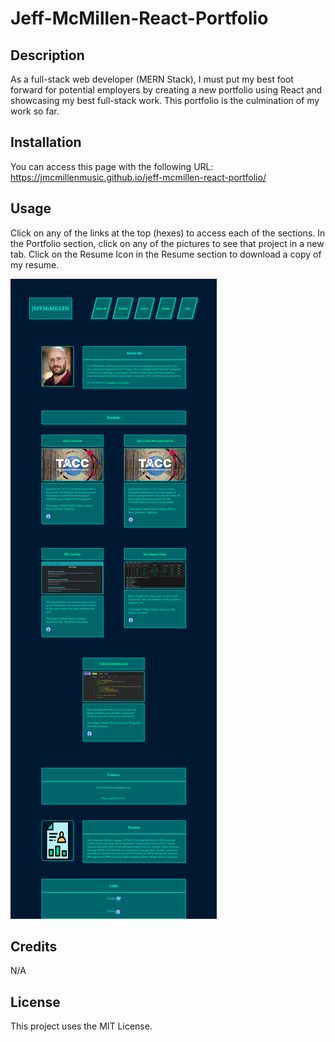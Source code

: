 # Jeff-McMillen-React-Portfolio

## Description

As a full-stack web developer (MERN Stack), I must put my best foot forward for potential employers by creating a new portfolio using React and showcasing my best full-stack work. This portfolio is the culmination of my work so far.

## Installation

You can access this page with the following URL:
https://jmcmillenmusic.github.io/jeff-mcmillen-react-portfolio/

## Usage

Click on any of the links at the top (hexes) to access each of the sections. In the Portfolio section, click on any of the pictures to see that project in a new tab. Click on the Resume Icon in the Resume section to download a copy of my resume. 

![screenshot](./src/images/screenshot_v2.png)

## Credits

N/A

## License

This project uses the MIT License.
